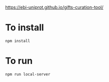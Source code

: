 https://ebi-uniprot.github.io/gifts-curation-tool/

# To install
`npm install`

# To run
`npm run local-server`
